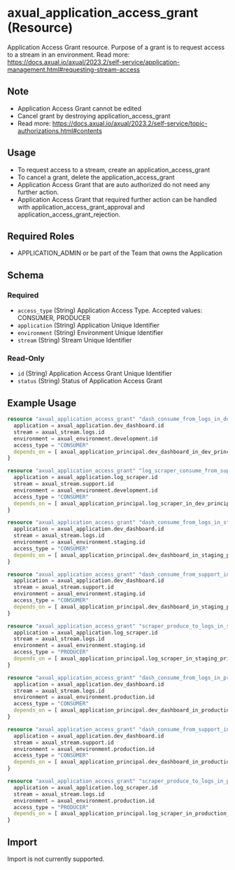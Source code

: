 # axual_application_access_grant (Resource)

Application Access Grant resource. Purpose of a grant is to request access to a stream in an environment. Read more: https://docs.axual.io/axual/2023.2/self-service/application-management.html#requesting-stream-access

## Note
- Application Access Grant cannot be edited
- Cancel grant by destroying application_access_grant
- Read more: https://docs.axual.io/axual/2023.2/self-service/topic-authorizations.html#contents

## Usage
- To request access to a stream, create an application_access_grant
- To cancel a grant, delete the application_access_grant
- Application Access Grant that are auto authorized do not need any further action.
- Application Access Grant that required further action can be handled with application_access_grant_approval and application_access_grant_rejection.

## Required Roles
- APPLICATION_ADMIN or be part of the Team that owns the Application

<!-- schema generated by tfplugindocs -->
## Schema

### Required

- `access_type` (String) Application Access Type. Accepted values: CONSUMER, PRODUCER
- `application` (String) Application Unique Identifier
- `environment` (String) Environment Unique Identifier
- `stream` (String) Stream Unique Identifier

### Read-Only

- `id` (String) Application Access Grant Unique Identifier
- `status` (String) Status of Application Access Grant

## Example Usage

```terraform
resource "axual_application_access_grant" "dash_consume_from_logs_in_dev" {
  application = axual_application.dev_dashboard.id
  stream = axual_stream.logs.id
  environment = axual_environment.development.id
  access_type = "CONSUMER"
  depends_on = [ axual_application_principal.dev_dashboard_in_dev_principal ]
}

resource "axual_application_access_grant" "log_scraper_consume_from_support_in_dev" {
  application = axual_application.log_scraper.id
  stream = axual_stream.support.id
  environment = axual_environment.development.id
  access_type = "CONSUMER"
  depends_on = [ axual_application_principal.log_scraper_in_dev_principal ]
}

resource "axual_application_access_grant" "dash_consume_from_logs_in_staging" {
  application = axual_application.dev_dashboard.id
  stream = axual_stream.logs.id
  environment = axual_environment.staging.id
  access_type = "CONSUMER"
  depends_on = [ axual_application_principal.dev_dashboard_in_staging_principal ]
}

resource "axual_application_access_grant" "dash_consume_from_support_in_staging" {
  application = axual_application.dev_dashboard.id
  stream = axual_stream.support.id
  environment = axual_environment.staging.id
  access_type = "CONSUMER"
  depends_on = [ axual_application_principal.dev_dashboard_in_staging_principal ]
}

resource "axual_application_access_grant" "scraper_produce_to_logs_in_staging" {
  application = axual_application.log_scraper.id
  stream = axual_stream.logs.id
  environment = axual_environment.staging.id
  access_type = "PRODUCER"
  depends_on = [ axual_application_principal.log_scraper_in_staging_principal ]
}

resource "axual_application_access_grant" "dash_consume_from_logs_in_production" {
  application = axual_application.dev_dashboard.id
  stream = axual_stream.logs.id
  environment = axual_environment.production.id
  access_type = "CONSUMER"
  depends_on = [ axual_application_principal.dev_dashboard_in_production_principal ]
}

resource "axual_application_access_grant" "dash_consume_from_support_in_production" {
  application = axual_application.dev_dashboard.id
  stream = axual_stream.support.id
  environment = axual_environment.production.id
  access_type = "CONSUMER"
  depends_on = [ axual_application_principal.dev_dashboard_in_production_principal ]
}

resource "axual_application_access_grant" "scraper_produce_to_logs_in_production" {
  application = axual_application.log_scraper.id
  stream = axual_stream.logs.id
  environment = axual_environment.production.id
  access_type = "PRODUCER"
  depends_on = [ axual_application_principal.log_scraper_in_production_principal ]
}
```

## Import

Import is not currently supported.